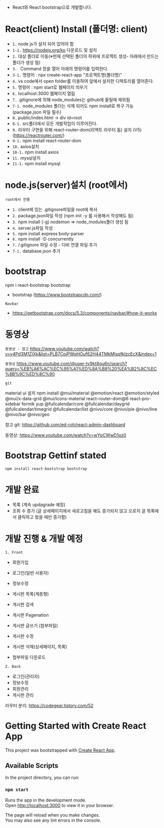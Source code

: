 - React와 React bootstrap으로 개발합니다.

# React(client) Install (폴더명: client)
- `1.` node js가 설치 되어 있어야 함
- `1-1.` https://nodejs.org/ko 다운로드 및 설치
- `2.` 대상 폴더로 이동(※현재 선택된 폴더의 하위에 프로젝트 생성- 아래에서 만드는 폴더가 생성 됨)
- `3. ` Command 창을 열어 아래의 명령어를 입력한다.
- `3-1.` 명령어 : npx create-react-app "프로젝트명(폴더명)"
- `4.` vs code에서 open folder를 이용하여 앞에서 설치한 디렉토리를 열어준다.
- `5.` 명령어 : npm start로 웹페이지 띄우기
- `6.` localhost:3000 웹페이지 열림
- `7.` .gitignore에 의해 node_modules는 github에 올릴때 제외됨
- `7-1.` node_modules 폴더는 삭제 되어도 npm install로 복구 가능 (package.json 파일 필수)
- `8.` public/index.html -> div id=root
- `8-1.` src폴더에서 모든 개발작업이 이루어진다.
- `9.` 라우터 구현을 위해 react-router-dom(리액트 라우터 돔) 설치 (V5) (https://reactrouter.com/)
- `9-1.` npm install react-router-dom
- `10.` axios설치
- `10-1.` npm install axios
- `11.` mysql설치
- `11-1.` npm install mysql

# node.js(server)설치 (root에서)
`root에서 진행`
- `1.` client에 있는 .gitignore파일을 root에 복사
- `2.` package.json파일 작성 (npm init -y 를 사용해서 작성해도 됨)
- `3.` npm install (-g) nodemon => node_modules폴더 생성 됨
- `4.` server.js파일 작성
- `5.` npm install express body-parser
- `6.` npm install -D concurrently
- `7.` /.gitignore 파일 수정 - 디비 연결 파일 추가
- `7-1.` database.json 추가



# bootstrap
npm i react-bootstrap bootstrap

- bootstrap (https://www.bootstrapcdn.com/)

`Navbar`
- https://getbootstrap.com/docs/5.3/components/navbar/#how-it-works


# 동영상
`동영상 - 참고`
https://www.youtube.com/watch?v=y4Pd3M1ZIXk&list=PLB7CpjPWqHOuf62H44TMkMIsqfkIzcEcX&index=1


`동영상`
https://www.youtube.com/@user-tv9kt8gu6n/search?query=%EB%A6%AC%EC%95%A1%ED%8A%B8%20%EA%B2%8C%EC%8B%9C%ED%8C%90

`git`


material ui 설치
npm install @mui/material @emotion/react @emotion/styled @mui/x-data-grid @mui/icons-material react-router-dom@6 react-pro-sidebar formik yup @fullcalendar/core @fullcalendar/daygrid @fullcalendar/timegrid @fullcalendar/list @nivo/core @nivo/pie @nivo/line @nivo/bar @nivo/geo


참고 git: 
https://github.com/ed-roh/react-admin-dashboard

동영상: 
https://www.youtube.com/watch?v=wYpCWwD1oz0



# Bootstrap Gettinf stated
`npm install react-bootstrap bootstrap`


# 개발 완료
- 목록 (계속 updagrade 예정)
- 조회 수 증가 (글 상세페이지에서 새로고침을 해도 증가되지 않고 오로지 글 목록에서 클릭하고 왔을 때만 증가함)

# 개발 진행 & 개발 예정
`1. Front`
- 회원가입
- 로그인(일반 사용자)
- 정보수정

- 게시판 목록(계층형)
- 게시판 검색
- 게시판 Pagenation
- 게시판 글쓰기 (첨부파일)
- 게시판 수정
- 게시판 삭제(상세페이지, 목록)
- 첨부파일 다운로드

`2. Back`
- 로그인(관리자)
- 정보수정
- 회원관리
- 게시판 관리

라우터 분리: https://codegear.tistory.com/52



# Getting Started with Create React App

This project was bootstrapped with [Create React App](https://github.com/facebook/create-react-app).

## Available Scripts

In the project directory, you can run:

### `npm start`

Runs the app in the development mode.\
Open [http://localhost:3000](http://localhost:3000) to view it in your browser.

The page will reload when you make changes.\
You may also see any lint errors in the console.
